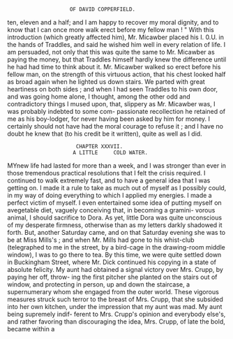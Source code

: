                         OF DAVID COPPERFIELD.

ten, eleven and a half; and I am happy to recover my moral dignity, and
to know that I can once more walk erect before my fellow man ! "
   With this introduction (which greatly affected him), Mr. Micawber
placed his I. 0.U. in the hands of Traddles, and said he wished him well
in every relation of life. I am persuaded, not only that this was quite the
same to Mr. Micawber as paying the money, but that Traddles himself
hardly knew the difference until he had had time to think about it.
   Mr. Micawber walked so erect before his fellow man, on the strength of
this virtuous action, that his chest looked half as broad again when he
lighted us down stairs. We parted with great heartiness on both sides ;
and when I had seen Traddles to his own door, and was going home alone,
I thought, among the other odd and contradictory things I mused upon,
that, slippery as Mr. Micawber was, I was probably indebted to some com-
passionate recollection he retained of me as his boy-lodger, for never having
been asked by him for money. I certainly should not have had the moral
courage to refuse it ; and I have no doubt he knew that (to his credit be
it written), quite as well as I did.




                          CHAPTER XXXVII.
                         A LITTLE     COLD WATER.

   MYnew life had lasted for more than a week, and I was stronger than ever
in those tremendous practical resolutions that I felt the crisis required. I
continued to walk extremely fast, and to have a general idea that I was
getting on. I made it a rule to take as much out of myself as I possibly
could, in my way of doing everything to which I applied my energies. I
made a perfect victim of myself. I even entertained some idea of putting
myself on avegetable diet, vaguely conceiving that, in becoming a gramini-
vorous animal, I should sacrifice to Dora.
   As yet, little Dora was quite unconscious of my desperate firmness,
otherwise than as my letters darkly shadowed it forth. But, another
Saturday came, and on that Saturday evening she was to be at Miss
Mills's ; and when Mr. Mills had gone to his whist-club (telegraphed to me
in the street, by a bird-cage in the drawing-room middle window), I was to
go there to tea.
   By this time, we were quite settled down in Buckingham Street, where
Mr. Dick continued his copying in a state of absolute felicity. My aunt
had obtained a signal victory over Mrs. Crupp, by paying her off, throw-
ing the first pitcher she planted on the stairs out of window, and protecting
in person, up and down the staircase, a supernumerary whom she engaged
from the outer world. These vigorous measures struck such terror to
the breast of Mrs. Crupp, that she subsided into her own kitchen, under
the impression that my aunt was mad. My aunt being supremely indif-
ferent to Mrs. Crupp's opinion and everybody else's, and rather favoring
than discouraging the idea, Mrs. Crupp, of late the bold, became within a
